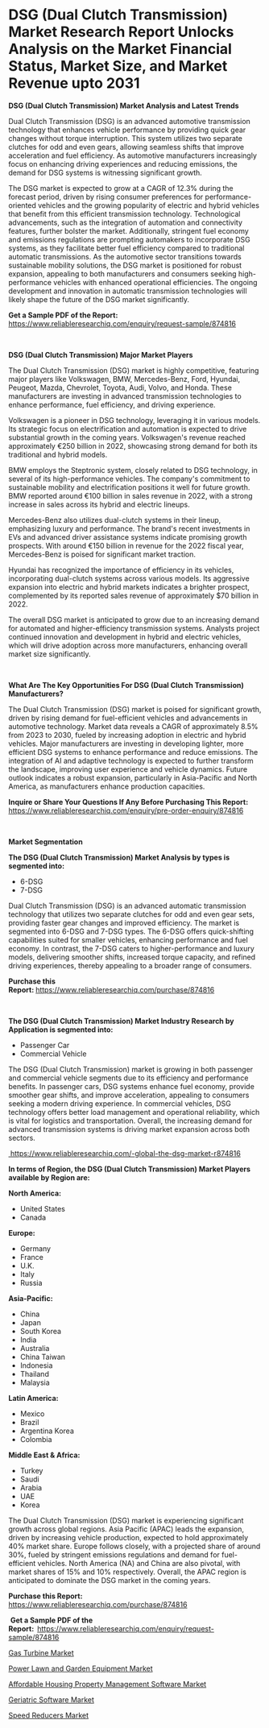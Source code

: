 <p><h1>DSG (Dual Clutch Transmission) Market Research Report Unlocks Analysis on the Market Financial Status, Market Size, and Market Revenue upto 2031</h1></p><p><strong>DSG (Dual Clutch Transmission) Market Analysis and Latest Trends</strong></p>
<p><p>Dual Clutch Transmission (DSG) is an advanced automotive transmission technology that enhances vehicle performance by providing quick gear changes without torque interruption. This system utilizes two separate clutches for odd and even gears, allowing seamless shifts that improve acceleration and fuel efficiency. As automotive manufacturers increasingly focus on enhancing driving experiences and reducing emissions, the demand for DSG systems is witnessing significant growth.</p><p>The DSG market is expected to grow at a CAGR of 12.3% during the forecast period, driven by rising consumer preferences for performance-oriented vehicles and the growing popularity of electric and hybrid vehicles that benefit from this efficient transmission technology. Technological advancements, such as the integration of automation and connectivity features, further bolster the market. Additionally, stringent fuel economy and emissions regulations are prompting automakers to incorporate DSG systems, as they facilitate better fuel efficiency compared to traditional automatic transmissions. As the automotive sector transitions towards sustainable mobility solutions, the DSG market is positioned for robust expansion, appealing to both manufacturers and consumers seeking high-performance vehicles with enhanced operational efficiencies. The ongoing development and innovation in automatic transmission technologies will likely shape the future of the DSG market significantly.</p></p>
<p><strong>Get a Sample PDF of the Report:&nbsp;</strong> <a href="https://www.reliableresearchiq.com/enquiry/request-sample/874816?utm_campaign=1144&utm_medium=2&utm_source=Github&utm_content=ia&utm_term=16112024&utm_id=dsg-dual-clutch-transmission">https://www.reliableresearchiq.com/enquiry/request-sample/874816</a></p>
<p>&nbsp;</p>
<p><strong>DSG (Dual Clutch Transmission) Major Market Players</strong></p>
<p><p>The Dual Clutch Transmission (DSG) market is highly competitive, featuring major players like Volkswagen, BMW, Mercedes-Benz, Ford, Hyundai, Peugeot, Mazda, Chevrolet, Toyota, Audi, Volvo, and Honda. These manufacturers are investing in advanced transmission technologies to enhance performance, fuel efficiency, and driving experience.</p><p>Volkswagen is a pioneer in DSG technology, leveraging it in various models. Its strategic focus on electrification and automation is expected to drive substantial growth in the coming years. Volkswagen's revenue reached approximately €250 billion in 2022, showcasing strong demand for both its traditional and hybrid models.</p><p>BMW employs the Steptronic system, closely related to DSG technology, in several of its high-performance vehicles. The company's commitment to sustainable mobility and electrification positions it well for future growth. BMW reported around €100 billion in sales revenue in 2022, with a strong increase in sales across its hybrid and electric lineups.</p><p>Mercedes-Benz also utilizes dual-clutch systems in their lineup, emphasizing luxury and performance. The brand's recent investments in EVs and advanced driver assistance systems indicate promising growth prospects. With around €150 billion in revenue for the 2022 fiscal year, Mercedes-Benz is poised for significant market traction.</p><p>Hyundai has recognized the importance of efficiency in its vehicles, incorporating dual-clutch systems across various models. Its aggressive expansion into electric and hybrid markets indicates a brighter prospect, complemented by its reported sales revenue of approximately $70 billion in 2022.</p><p>The overall DSG market is anticipated to grow due to an increasing demand for automated and higher-efficiency transmission systems. Analysts project continued innovation and development in hybrid and electric vehicles, which will drive adoption across more manufacturers, enhancing overall market size significantly.</p></p>
<p>&nbsp;</p>
<p><strong>What Are The Key Opportunities For DSG (Dual Clutch Transmission) Manufacturers?</strong></p>
<p><p>The Dual Clutch Transmission (DSG) market is poised for significant growth, driven by rising demand for fuel-efficient vehicles and advancements in automotive technology. Market data reveals a CAGR of approximately 8.5% from 2023 to 2030, fueled by increasing adoption in electric and hybrid vehicles. Major manufacturers are investing in developing lighter, more efficient DSG systems to enhance performance and reduce emissions. The integration of AI and adaptive technology is expected to further transform the landscape, improving user experience and vehicle dynamics. Future outlook indicates a robust expansion, particularly in Asia-Pacific and North America, as manufacturers enhance production capacities.</p></p>
<p><strong>Inquire or Share Your Questions If Any Before Purchasing This Report:</strong> <a href="https://www.reliableresearchiq.com/enquiry/pre-order-enquiry/874816?utm_campaign=1144&utm_medium=2&utm_source=Github&utm_content=ia&utm_term=16112024&utm_id=dsg-dual-clutch-transmission">https://www.reliableresearchiq.com/enquiry/pre-order-enquiry/874816</a></p>
<p>&nbsp;</p>
<p><strong>Market Segmentation</strong></p>
<p><strong>The DSG (Dual Clutch Transmission) Market Analysis by types is segmented into:</strong></p>
<p><ul><li>6-DSG</li><li>7-DSG</li></ul></p>
<p><p>Dual Clutch Transmission (DSG) is an advanced automatic transmission technology that utilizes two separate clutches for odd and even gear sets, providing faster gear changes and improved efficiency. The market is segmented into 6-DSG and 7-DSG types. The 6-DSG offers quick-shifting capabilities suited for smaller vehicles, enhancing performance and fuel economy. In contrast, the 7-DSG caters to higher-performance and luxury models, delivering smoother shifts, increased torque capacity, and refined driving experiences, thereby appealing to a broader range of consumers.</p></p>
<p><strong>Purchase this Report:&nbsp;</strong><a href="https://www.reliableresearchiq.com/purchase/874816?utm_campaign=1144&utm_medium=2&utm_source=Github&utm_content=ia&utm_term=16112024&utm_id=dsg-dual-clutch-transmission">https://www.reliableresearchiq.com/purchase/874816</a></p>
<p>&nbsp;</p>
<p><strong>The DSG (Dual Clutch Transmission) Market Industry Research by Application is segmented into:</strong></p>
<p><ul><li>Passenger Car</li><li>Commercial Vehicle</li></ul></p>
<p><p>The DSG (Dual Clutch Transmission) market is growing in both passenger and commercial vehicle segments due to its efficiency and performance benefits. In passenger cars, DSG systems enhance fuel economy, provide smoother gear shifts, and improve acceleration, appealing to consumers seeking a modern driving experience. In commercial vehicles, DSG technology offers better load management and operational reliability, which is vital for logistics and transportation. Overall, the increasing demand for advanced transmission systems is driving market expansion across both sectors.</p></p>
<p><a href="https://www.reliableresearchiq.com/-global-the-dsg-market-r874816?utm_campaign=1144&utm_medium=2&utm_source=Github&utm_content=ia&utm_term=16112024&utm_id=dsg-dual-clutch-transmission">&nbsp;https://www.reliableresearchiq.com/-global-the-dsg-market-r874816</a></p>
<p><strong>In terms of Region, the DSG (Dual Clutch Transmission) Market Players available by Region are:</strong></p>
<p>
    <p> <strong> North America: </strong>
        <ul>
            <li>United States</li>
            <li>Canada</li>
        </ul>
        </p> 
    <p> <strong> Europe: </strong>
        <ul>
            <li>Germany</li>
            <li>France</li>
            <li>U.K.</li>
            <li>Italy</li>
            <li>Russia</li>
        </ul>
        </p> 
    <p> <strong> Asia-Pacific: </strong>
        <ul>
            <li>China</li>
            <li>Japan</li>
            <li>South Korea</li>
            <li>India</li>
            <li>Australia</li>
            <li>China Taiwan</li>
            <li>Indonesia</li>
            <li>Thailand</li>
            <li>Malaysia</li>
        </ul>
        </p> 
    <p> <strong> Latin America: </strong>
        <ul>
            <li>Mexico</li>
            <li>Brazil</li>
            <li>Argentina Korea</li>
            <li>Colombia</li>
        </ul>
        </p> 
    <p> <strong> Middle East & Africa: </strong>
        <ul>
            <li>Turkey</li>
            <li>Saudi</li>
            <li>Arabia</li>
            <li>UAE</li>
            <li>Korea</li>
        </ul>
    </p>
    </p>
<p><p>The Dual Clutch Transmission (DSG) market is experiencing significant growth across global regions. Asia Pacific (APAC) leads the expansion, driven by increasing vehicle production, expected to hold approximately 40% market share. Europe follows closely, with a projected share of around 30%, fueled by stringent emissions regulations and demand for fuel-efficient vehicles. North America (NA) and China are also pivotal, with market shares of 15% and 10% respectively. Overall, the APAC region is anticipated to dominate the DSG market in the coming years.</p></p>
<p><strong>Purchase this Report: </strong><a href="https://www.reliableresearchiq.com/purchase/874816?utm_campaign=1144&utm_medium=2&utm_source=Github&utm_content=ia&utm_term=16112024&utm_id=dsg-dual-clutch-transmission">https://www.reliableresearchiq.com/purchase/874816</a></p>
<p>&nbsp;<strong>Get a Sample PDF of the Report:&nbsp;&nbsp;</strong><a href="https://www.reliableresearchiq.com/enquiry/request-sample/874816?utm_campaign=1144&utm_medium=2&utm_source=Github&utm_content=ia&utm_term=16112024&utm_id=dsg-dual-clutch-transmission">https://www.reliableresearchiq.com/enquiry/request-sample/874816</a></p>
<p><strong></strong></p>
<p><p><a href="https://www.linkedin.com/pulse/gas-turbine-market-opportunities-emerging-global-trends-shifts-ioizc?utm_campaign=1144&utm_medium=2&utm_source=Github&utm_content=ia&utm_term=16112024&utm_id=dsg-dual-clutch-transmission">Gas Turbine Market</a></p><p><a href="https://www.linkedin.com/pulse/power-lawn-garden-equipment-industry-sector-new-technologies-qnomc?utm_campaign=1144&utm_medium=2&utm_source=Github&utm_content=ia&utm_term=16112024&utm_id=dsg-dual-clutch-transmission">Power Lawn and Garden Equipment Market</a></p><p><a href="https://issuu.com/reportprime-2/docs/affordable-housing-property-managem_88c6508c8a01f2?utm_campaign=1144&utm_medium=2&utm_source=Github&utm_content=ia&utm_term=16112024&utm_id=dsg-dual-clutch-transmission">Affordable Housing Property Management Software Market</a></p><p><a href="https://issuu.com/reportprime-2/docs/geriatric-software-market-size-2030_187c295a6866d7?utm_campaign=1144&utm_medium=2&utm_source=Github&utm_content=ia&utm_term=16112024&utm_id=dsg-dual-clutch-transmission">Geriatric Software Market</a></p><p><a href="https://www.linkedin.com/pulse/speed-reducers-market-global-analysis-trends-forecasts-2024-2031-qvnyc?utm_campaign=1144&utm_medium=2&utm_source=Github&utm_content=ia&utm_term=16112024&utm_id=dsg-dual-clutch-transmission">Speed Reducers Market</a></p></p>